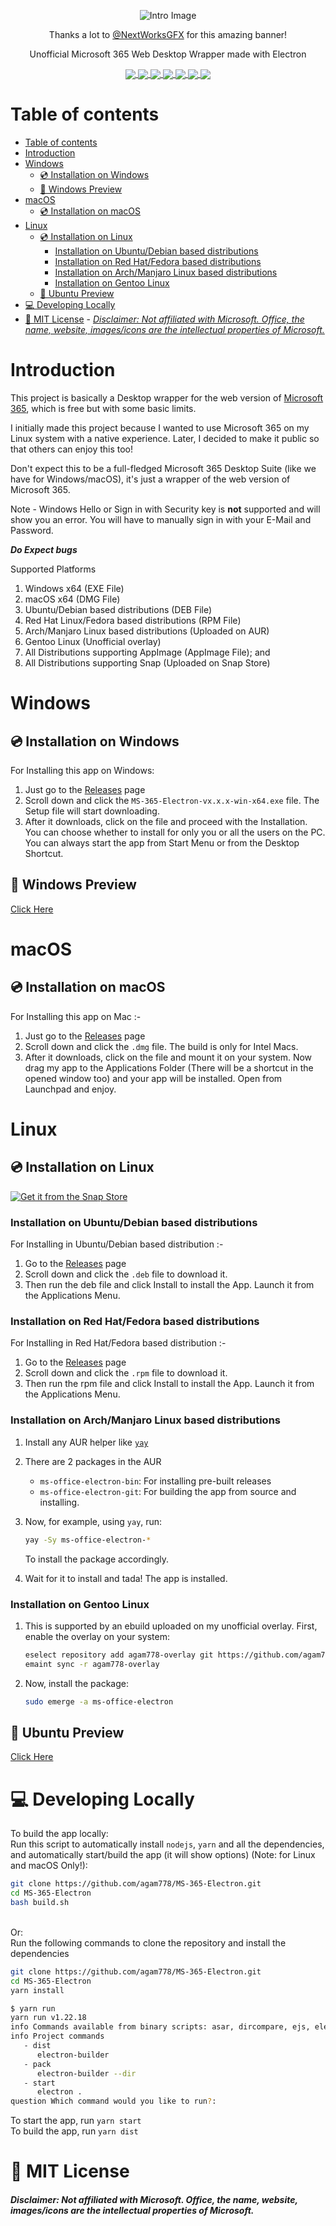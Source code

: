 <p align="center"><img src="https://github.com/agam778/MS-365-Electron/blob/main/Intro_Image.png?raw=true" alt="Intro Image"></p>
<p align="center">Thanks a lot to <a href="https://t.me/NextWorksGFX">@NextWorksGFX</a> for this amazing banner!</p>
<p align="center">Unofficial Microsoft 365 Web Desktop Wrapper made with Electron</p>

<p align="center">
<a href="https://youtube.com/AgamsTechTricks">
 <img align="center" src="https://img.shields.io/badge/Made%20With%20♥-by%20Agam-orange?style=style=flat">   
 </a>
<a href="https://electronjs.org">
 <img align="center" src="https://img.shields.io/badge/Developed%20With-Electron-red?logo=Electron&logoColor=white&style=flat">  
 </a>
<a href="https://github.com/agam778/MS-365-Electron/blob/main/LICENSE">
 <img align="center" src="https://img.shields.io/github/license/agam778/MS-365-Electron?style=flat">  
 </a>
<a  href="https://github.com/agam778/MS-365-Electron/releases/">
 <img align="center" src="https://img.shields.io/github/v/release/agam778/MS-365-Electron?label=Release&logo=github&style=style=flat&color=blue">  
 </a>
<a href="https://github.com/agam778/MS-365-Electron/releases/">
 <img align="center" src="https://img.shields.io/github/downloads/agam778/MS-365-Electron/total?label=Downloads&style=style=flat">
 </a>
 <a href="https://github.com/agam778/MS-365-Electron/releases/latest/">
 <img align="center" src="https://img.shields.io/github/downloads/agam778/MS-365-Electron/latest/total?label=Downloads%40Latest">
 </a>
 <a href="https://github.com/agam778/MS-365-Electron/actions/workflows/build.yml">
  <img align="center" src="https://github.com/agam778/MS-365-Electron/actions/workflows/build.yml/badge.svg">
 </a>
</p>

# Table of contents

- [Table of contents](#table-of-contents)
- [Introduction](#introduction)
- [Windows](#windows)
  - [💿 Installation on Windows](#-installation-on-windows)
  - [📸 Windows Preview](#-windows-preview)
- [macOS](#macos)
  - [💿 Installation on macOS](#-installation-on-macos)
- [Linux](#linux)
  - [💿 Installation on Linux](#-installation-on-linux)
    - [Installation on Ubuntu/Debian based distributions](#installation-on-ubuntudebian-based-distributions)
    - [Installation on Red Hat/Fedora based distributions](#installation-on-red-hatfedora-based-distributions)
    - [Installation on Arch/Manjaro Linux based distributions](#installation-on-archmanjaro-linux-based-distributions)
    - [Installation on Gentoo Linux](#installation-on-gentoo-linux)
  - [📸 Ubuntu Preview](#-ubuntu-preview)
- [💻 Developing Locally](#-developing-locally)
- [📃 MIT License](#-mit-license)
      - [*Disclaimer: Not affiliated with Microsoft. Office, the name, website, images/icons are the intellectual properties of Microsoft.*](#disclaimer-not-affiliated-with-microsoft-office-the-name-website-imagesicons-are-the-intellectual-properties-of-microsoft)

# Introduction

This project is basically a Desktop wrapper for the web version of [Microsoft 365](https://microsoft365.com), which is free but with some basic limits.

I initially made this project because I wanted to use Microsoft 365 on my Linux system with a native experience. Later, I decided to make it public so that others can enjoy this too!

Don't expect this to be a full-fledged Microsoft 365 Desktop Suite (like we have for Windows/macOS), it's just a wrapper of the web version of Microsoft 365.

Note - Windows Hello or Sign in with Security key is **not** supported and will show you an error. You will have to manually sign in with your E-Mail and Password.

***Do Expect bugs***

Supported Platforms

1. Windows x64 (EXE File)
2. macOS x64 (DMG File)
3. Ubuntu/Debian based distributions (DEB File)
4. Red Hat Linux/Fedora based distributions (RPM File)
5. Arch/Manjaro Linux based distributions (Uploaded on AUR)
6. Gentoo Linux (Unofficial overlay)
7. All Distributions supporting AppImage (AppImage File); and
8. All Distributions supporting Snap (Uploaded on Snap Store)

# Windows

## 💿 Installation on Windows

For Installing this app on Windows:

1) Just go to the [Releases](https://github.com/agam778/MS-365-Electron/releases) page
2) Scroll down and click the  `MS-365-Electron-vx.x.x-win-x64.exe` file. The Setup file will start downloading.
3) After it downloads, click on the file and proceed with the Installation. You can choose whether to install for only you or all the users on the PC. You can always start the app from Start Menu or from the Desktop Shortcut.

## 📸 Windows Preview

[Click Here](https://github.com/agam778/MS-365-Electron/blob/main/Preview/Windows%20Preview.png?raw=true)

# macOS

## 💿 Installation on macOS

For Installing this app on Mac :-

1. Just go to the [Releases](https://github.com/agam778/MS-365-Electron/releases) page
2. Scroll down and click the `.dmg` file. The build is only for Intel Macs.
3. After it downloads, click on the file and mount it on your system. Now drag my app to the Applications Folder (There will be a shortcut in the opened window too) and your app will be installed. Open from Launchpad and enjoy.

# Linux

## 💿 Installation on Linux

<a href="https://snapcraft.io/ms-365-electron">
  <img alt="Get it from the Snap Store" src="https://snapcraft.io/static/images/badges/en/snap-store-black.svg" />
</a>

### Installation on Ubuntu/Debian based distributions

For Installing in Ubuntu/Debian based distribution :- 

1) Go to the [Releases](https://github.com/agam778/MS-365-Electron/releases) page
2) Scroll down and click the `.deb` file to download it.
3) Then run the deb file and click Install to install the App. Launch it from the Applications Menu.

### Installation on Red Hat/Fedora based distributions

For Installing in Red Hat/Fedora based distribution :- 

1) Go to the [Releases](https://github.com/agam778/MS-365-Electron/releases) page
2) Scroll down and click the `.rpm` file to download it.
3) Then run the rpm file and click Install to install the App. Launch it from the Applications Menu.

### Installation on Arch/Manjaro Linux based distributions

1. Install any AUR helper like [`yay`](https://github.com/Jguer/yay)

2. There are 2 packages in the AUR
   - `ms-office-electron-bin`: For installing pre-built releases
   - `ms-office-electron-git`: For building the app from source and installing.

3. Now, for example, using `yay`, run:
   ```bash
   yay -Sy ms-office-electron-*
   ```
   To install the package accordingly.

4. Wait for it to install and tada! The app is installed.

### Installation on Gentoo Linux

1. This is supported by an ebuild uploaded on my unofficial overlay. First, enable the overlay on your system:

   ```bash
   eselect repository add agam778-overlay git https://github.com/agam778/agam778-overlay.git
   emaint sync -r agam778-overlay
   ```
2. Now, install the package:

    ```bash
    sudo emerge -a ms-office-electron
    ```

## 📸 Ubuntu Preview

[Click Here](https://github.com/agam778/MS-365-Electron/blob/main/Preview/Ubuntu%20Preview.png?raw=true)

# 💻 Developing Locally
To build the app locally:<br>
Run this script to automatically install `nodejs`, `yarn` and all the dependencies, and automatically start/build the app (it will show options) (Note: for Linux and macOS Only!):
```bash
git clone https://github.com/agam778/MS-365-Electron.git
cd MS-365-Electron
bash build.sh
```
<br>
Or:<br>
Run the following commands to clone the repository and install the dependencies

```bash
git clone https://github.com/agam778/MS-365-Electron.git
cd MS-365-Electron
yarn install
```
```bash
$ yarn run
yarn run v1.22.18
info Commands available from binary scripts: asar, dircompare, ejs, electron, electron-builder, electron-osx-flat, electron-osx-sign, extract-zip, install-app-deps, is-ci, jake, js-yaml, json5, mime, mkdirp, node-which, rc, rimraf, semver
info Project commands
   - dist
      electron-builder
   - pack
      electron-builder --dir
   - start
      electron .
question Which command would you like to run?:
```

To start the app, run `yarn start`<br>
To build the app, run `yarn dist`

# 📃 MIT License

#### *Disclaimer: Not affiliated with Microsoft. Office, the name, website, images/icons are the intellectual properties of Microsoft.*
